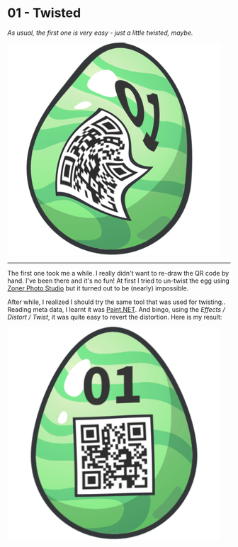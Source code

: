 # 01 - Twisted

*As usual, the first one is very easy - just a little twisted, maybe.*

![twisted](twisted.png)

---

The first one took me a while. I really didn't want to re-draw the QR code by hand.
I've been there and it's no fun! At first I tried to un-twist the egg using
[Zoner Photo Studio](https://www.zoner.com/en/spectacular-free-photo-editor) but it turned out
to be (nearly) impossible.
 
After while, I realized I should try the same tool that was used for twisting.. Reading meta data,
I learnt it was [Paint.NET](https://www.getpaint.net/). And bingo, using the *Effects / Distort / Twist*,
it was quite easy to revert the distortion. Here is my result:

![untwisted](untwisted.png)